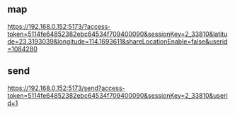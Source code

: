 ## map 

https://192.168.0.152:5173/?access-token=5114fe64852382ebc64534f709400090&sessionKey=2_33810&latitude=23.3193039&longitude=114.1693611&shareLocationEnable=false&userid=1084280

## send

https://192.168.0.152:5173/send?access-token=5114fe64852382ebc64534f709400090&sessionKey=2_33810&userid=1

